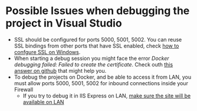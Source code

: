 # Possible Issues when debugging the project in Visual Studio
* SSL should be configured for ports 5000, 5001, 5002. You can reuse SSL bindings from other ports that have SSL enabled, check [how to confgure SSL on Windows](https://docs.microsoft.com/en-us/dotnet/framework/wcf/feature-details/how-to-configure-a-port-with-an-ssl-certificate).
* When starting a debug session you might face the error _Docker debugging failed: Failed to create the certificate_. Check outh [this answer on github](https://github.com/microsoft/DockerTools/issues/99#issuecomment-457750862) that might help you.
* To debug the projects on Docker, and be able to access it from LAN, you must allow ports 5000, 5001, 5002 for inbound connections inside your Firewall
	* If you try to debug it in IIS Express on LAN, [make sure the site will be available on LAN](https://stackoverflow.com/a/42989832/7111692)